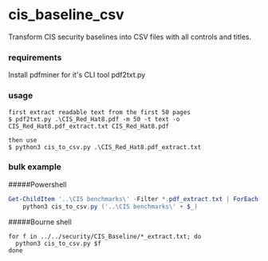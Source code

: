 # cis_baseline_csv
Transform CIS security baselines into CSV files with all controls and titles.

### requirements
Install pdfminer for it's CLI tool pdf2txt.py


### usage

```
first extract readable text from the first 50 pages
$ pdf2txt.py .\CIS_Red_Hat8.pdf -m 50 -t text -o CIS_Red_Hat8.pdf_extract.txt CIS_Red_Hat8.pdf

then use
$ python3 cis_to_csv.py .\CIS_Red_Hat8.pdf_extract.txt
```

### bulk example

#####Powershell
```powershell
Get-ChildItem '..\CIS benchmarks\' -Filter *.pdf_extract.txt | ForEach-Object {
    python3 cis_to_csv.py ('..\CIS benchmarks\' + $_)
```

#####Bourne shell
```shell
for f in ../../security/CIS_Baseline/*_extract.txt; do
  python3 cis_to_csv.py $f
done
```
